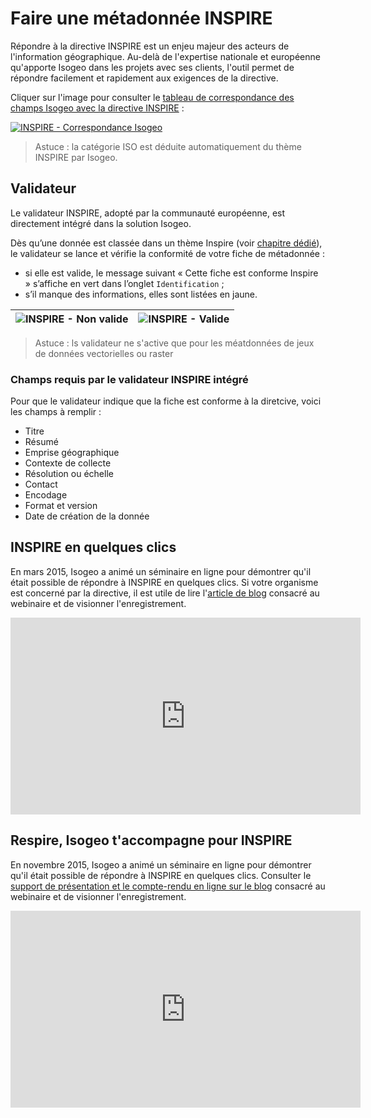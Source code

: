 # Faire une métadonnée INSPIRE

Répondre à la directive INSPIRE est un enjeu majeur des acteurs de l&apos;information géographique. Au-delà de l&apos;expertise nationale et européenne qu&apos;apporte Isogeo dans les projets avec ses clients, l&apos;outil permet de répondre facilement et rapidement aux exigences de la directive.

Cliquer sur l&apos;image pour consulter le [tableau de correspondance des champs Isogeo avec la directive INSPIRE](https://docs.google.com/spreadsheet/ccc?key=0AgqcgCYNe0TfdGI3M1l2WEZaNExxYnpkb29YRzNNY3c&usp=sharing) :

[![INSPIRE - Correspondance Isogeo](/images/annex_Tableau_IsogeoINSPIRE.png "Tableau de correspondance des champs Isogeo avec ceux de la directive INSPIRE")](https://docs.google.com/spreadsheet/ccc?key=0AgqcgCYNe0TfdGI3M1l2WEZaNExxYnpkb29YRzNNY3c&usp=sharing)

> Astuce : la catégorie ISO est déduite automatiquement du thème INSPIRE par Isogeo.

## Validateur

Le validateur INSPIRE, adopté par la communauté européenne, est directement intégré dans la solution Isogeo.

Dès qu’une donnée est classée dans un thème Inspire (voir [chapitre dédié](../../features/documentation/md_classify.html#comment-tiqueter)), le validateur se lance et vérifie la conformité de votre fiche de métadonnée :
* si elle est valide, le message suivant « Cette fiche est conforme Inspire » s’affiche en vert dans l’onglet `Identification` ;
* s’il manque des informations, elles sont listées en jaune.


| ![INSPIRE - Non valide](/images/inv_edit_one_identification_INSPIRE_NotConform.png "Le validateur indique que la métadonnée n&apos;est pas conforme ") | ![INSPIRE - Valide](/images/inv_edit_one_identification_INSPIRE_conform.png "Le validateur indique que la métadonnée est conforme") |
| :--: | :--: |


> Astuce : ls validateur ne s&apos;active que pour les méatdonnées de jeux de données vectorielles ou raster

### Champs requis par le validateur INSPIRE intégré

Pour que le validateur indique que la fiche est conforme à la diretcive, voici les champs à remplir :

* Titre
* Résumé
* Emprise géographique
* Contexte de collecte
* Résolution ou échelle
* Contact
* Encodage
* Format et version
* Date de création de la donnée


## INSPIRE en quelques clics

En mars 2015, Isogeo a animé un séminaire en ligne pour démontrer qu&apos;il était possible de répondre à INSPIRE en quelques clics. Si votre organisme est concerné par la directive, il est utile de lire l&apos;[article de blog](http://blog.isogeo.com/inspire-cartonne-au-webinaire-isogeo) consacré au webinaire et de visionner l&apos;enregistrement.


<iframe width="560" height="315" src="https://www.youtube.com/embed/D6BADFOllkU" frameborder="0" allowfullscreen></iframe>


## Respire, Isogeo t&apos;accompagne pour INSPIRE

En novembre 2015, Isogeo a animé un séminaire en ligne pour démontrer qu&apos;il était possible de répondre à INSPIRE en quelques clics. Consulter le [support de présentation et le compte-rendu en ligne sur le blog](http://blog.isogeo.com/2015/12/02/compte-rendu-du-webinaire-inspire-et-geomayenne-fr/o) consacré au webinaire et de visionner l&apos;enregistrement.

<iframe width="560" height="315" src="https://www.youtube.com/embed/fwZnHORANCY?list=PLouu1QiHcsHSDGdvysTn1KRhr3JQUDol4" frameborder="0" allowfullscreen></iframe>
